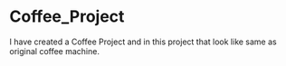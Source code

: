 # Coffee_Project
I have created a Coffee Project and in this project that look like same as original coffee machine.
